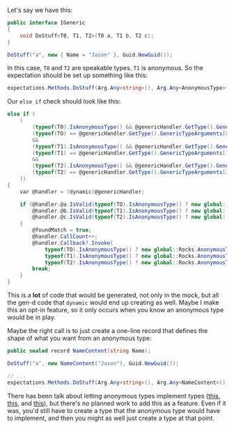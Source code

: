 Let's say we have this:

```c#
public interface IGeneric
{
    void DoStuff<T0, T1, T2>(T0 a, T1 b, T2 c);
}

DoStuff("a", new { Name = "Jason" }, Guid.NewGuid());
```

In this case, `T0` and `T2` are speakable types. `T1` is anonymous. So the expectation should be set up something like this:

```c#
expectations.Methods.DoStuff(Arg.Any<string>(), Arg.Any<AnonymousType>(), Arg.Any<Guid>());
```

Our `else if` check should look like this:

```c#
else if (
    (
        (typeof(T0).IsAnonymousType() && @genericHandler.GetType().GenericTypeArguments[0] == typeof(global::Rocks.AnonymousType)) ||
        (typeof(TO) == @genericHandler.GetType().GenericTypeArguments[0])
        &&
        (typeof(T1).IsAnonymousType() && @genericHandler.GetType().GenericTypeArguments[1] == typeof(global::Rocks.AnonymousType)) ||
        (typeof(T1) == @genericHandler.GetType().GenericTypeArguments[1])
        &&
        (typeof(T2).IsAnonymousType() && @genericHandler.GetType().GenericTypeArguments[2] == typeof(global::Rocks.AnonymousType)) ||
        (typeof(T2) == @genericHandler.GetType().GenericTypeArguments[2])
    ))
{
    var @handler = (dynamic)@genericHandler;

    if (@handler.@a.IsValid(typeof(TO).IsAnonymousType() ? new global::Rocks.AnonymousType(@a!) : @a) &&
        @handler.@b.IsValid(typeof(T1).IsAnonymousType() ? new global::Rocks.AnonymousType(@b!) : @b) &&
        @handler.@c.IsValid(typeof(T2).IsAnonymousType() ? new global::Rocks.AnonymousType(@c!) : @c))
    {
        @foundMatch = true;
        @handler.CallCount++;
        @handler.Callback?.Invoke(
            typeof(TO).IsAnonymousType() ? new global::Rocks.AnonymousType(@a!) : @a,
            typeof(T1).IsAnonymousType() ? new global::Rocks.AnonymousType(@b!) : @b
            typeof(T2).IsAnonymousType() ? new global::Rocks.AnonymousType(@c!) : @c);
        break;
    }
}
```

This is a **lot** of code that would be generated, not only in the mock, but all the gen-d code that `dynamic` would end up creating as well. Maybe I make this an opt-in feature, so it only occurs when you know an anonymous type would be in play.

Maybe the right call is to just create a one-line record that defines the shape of what you want from an anonymous type:

```c#
public sealed record NameContent(string Name);

DoStuff("a", new NameContent("Jason"), Guid.NewGuid());

// ...
expectations.Methods.DoStuff(Arg.Any<string>(), Arg.Any<NameContent>(), Arg.Any<Guid>());
```

There has been talk about letting anonymous types implement types ([this](https://github.com/dotnet/csharplang/issues/4301), [this](https://github.com/dotnet/csharplang/discussions/738), and [this](https://github.com/dotnet/csharplang/discussions/6049)), but there's no planned work to add this as a feature. Even if it was, you'd still have to create a type that the anonymous type would have to implement, and then you might as well just create a type at that point.
